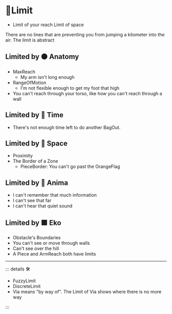 # 🔻<via>Limit</via>

- Limit of your reach
Limit of space

There are no lines that are preventing you from jumping a kilometer into the air. The limit is abstract

## Limited by 🟠 Anatomy

- MaxReach
    - My arm isn't long enough
- RangeOfMotion
    - I'm not flexible enough to get my foot that high
- You can't reach through your torso, like how you can't reach through a wall

## Limited by 🔻 Time

- There's not enough time left to do another BagOut.

## Limited by 🔻 Space

- Proximity
- The Border of a Zone
    - PieceBorder: You can't go past the OrangeFlag

## Limited by 💜 Anima

- I can't remember that much information
- I can't see that far
- I can't hear that quiet sound

## Limited by  🟩 Eko

- Obstacle's Boundaries
- You can't see or move through walls
- Can't see over the hill
- A Piece and ArmReach both have limits

---

<!-- =================================================== -->
<!-- =================================================== -->
<!-- =================================================== -->
<!-- =================================================== -->
<!-- =================================================== -->
::: details 🛠

- FuzzyLimit
- DiscreteLimit
- Via means "by way of". The Limit of Via shows where there is no more way

:::
